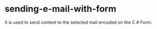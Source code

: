 # sending-e-mail-with-form
It is used to send content to the selected mail encoded on the C # Form.
